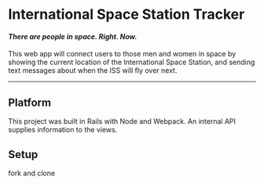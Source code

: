 # International Space Station Tracker

#### _There are people in space. Right. Now._

This web app will connect users to those men and women in space by showing the current location of the International Space Station, and sending text messages about when the ISS will fly over next.
___
## Platform
This project was built in Rails with Node and Webpack.
An internal API supplies information to the views.

## Setup
fork and clone
